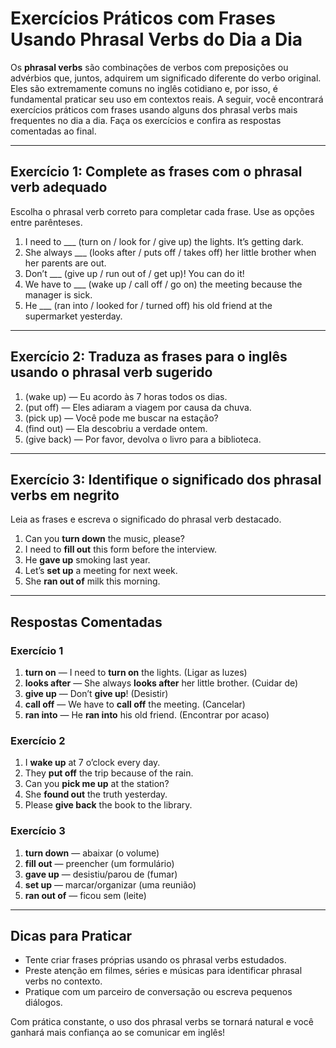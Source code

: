 
# Exercícios Práticos com Frases Usando Phrasal Verbs do Dia a Dia

Os **phrasal verbs** são combinações de verbos com preposições ou advérbios que, juntos, adquirem um significado diferente do verbo original. Eles são extremamente comuns no inglês cotidiano e, por isso, é fundamental praticar seu uso em contextos reais. A seguir, você encontrará exercícios práticos com frases usando alguns dos phrasal verbs mais frequentes no dia a dia. Faça os exercícios e confira as respostas comentadas ao final.

---

## Exercício 1: Complete as frases com o phrasal verb adequado

Escolha o phrasal verb correto para completar cada frase. Use as opções entre parênteses.

1. I need to ___ (turn on / look for / give up) the lights. It’s getting dark.
2. She always ___ (looks after / puts off / takes off) her little brother when her parents are out.
3. Don’t ___ (give up / run out of / get up)! You can do it!
4. We have to ___ (wake up / call off / go on) the meeting because the manager is sick.
5. He ___ (ran into / looked for / turned off) his old friend at the supermarket yesterday.

---

## Exercício 2: Traduza as frases para o inglês usando o phrasal verb sugerido

1. (wake up) — Eu acordo às 7 horas todos os dias.
2. (put off) — Eles adiaram a viagem por causa da chuva.
3. (pick up) — Você pode me buscar na estação?
4. (find out) — Ela descobriu a verdade ontem.
5. (give back) — Por favor, devolva o livro para a biblioteca.

---

## Exercício 3: Identifique o significado dos phrasal verbs em negrito

Leia as frases e escreva o significado do phrasal verb destacado.

1. Can you **turn down** the music, please?
2. I need to **fill out** this form before the interview.
3. He **gave up** smoking last year.
4. Let’s **set up** a meeting for next week.
5. She **ran out of** milk this morning.

---

## Respostas Comentadas

### Exercício 1

1. **turn on** — I need to **turn on** the lights. (Ligar as luzes)
2. **looks after** — She always **looks after** her little brother. (Cuidar de)
3. **give up** — Don’t **give up**! (Desistir)
4. **call off** — We have to **call off** the meeting. (Cancelar)
5. **ran into** — He **ran into** his old friend. (Encontrar por acaso)

### Exercício 2

1. I **wake up** at 7 o’clock every day.
2. They **put off** the trip because of the rain.
3. Can you **pick me up** at the station?
4. She **found out** the truth yesterday.
5. Please **give back** the book to the library.

### Exercício 3

1. **turn down** — abaixar (o volume)
2. **fill out** — preencher (um formulário)
3. **gave up** — desistiu/parou de (fumar)
4. **set up** — marcar/organizar (uma reunião)
5. **ran out of** — ficou sem (leite)

---

## Dicas para Praticar

- Tente criar frases próprias usando os phrasal verbs estudados.
- Preste atenção em filmes, séries e músicas para identificar phrasal verbs no contexto.
- Pratique com um parceiro de conversação ou escreva pequenos diálogos.

Com prática constante, o uso dos phrasal verbs se tornará natural e você ganhará mais confiança ao se comunicar em inglês!
```
